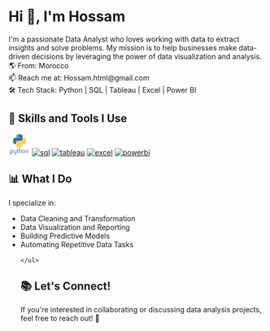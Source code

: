<h1>Hi 👋, I'm Hossam</h1>
<p>I'm a passionate Data Analyst who loves working with data to extract insights and solve problems. My mission is to help businesses make data-driven decisions by leveraging the power of data visualization and analysis. <br> 🌎 From: Morocco <br> 📫 Reach me at: Hossam.html@gmail.com <br> 🛠️ Tech Stack: Python | SQL | Tableau | Excel | Power BI</p>

<h2>🚀 Skills and Tools I Use</h2>
<p>
    <a target="_blank" href="https://raw.githubusercontent.com/devicons/devicon/master/icons/python/python-original-wordmark.svg" style="display: inline-block;">
        <img src="https://raw.githubusercontent.com/devicons/devicon/master/icons/python/python-original-wordmark.svg" alt="python" width="42" height="42" />
    </a>
    <a target="_blank" href="https://raw.githubusercontent.com/devicons/devicon/master/icons/sql/sql-original-wordmark.svg" style="display: inline-block;">
        <img src="https://raw.githubusercontent.com/devicons/devicon/master/icons/sql/sql-original-wordmark.svg" alt="sql" width="42" height="42" />
    </a>
    <a target="_blank" href="https://raw.githubusercontent.com/devicons/devicon/master/icons/tableau/tableau-original-wordmark.svg" style="display: inline-block;">
        <img src="https://raw.githubusercontent.com/devicons/devicon/master/icons/tableau/tableau-original-wordmark.svg" alt="tableau" width="42" height="42" />
    </a>
    <a target="_blank" href="https://raw.githubusercontent.com/devicons/devicon/master/icons/excel/excel-original-wordmark.svg" style="display: inline-block;">
        <img src="https://raw.githubusercontent.com/devicons/devicon/master/icons/excel/excel-original-wordmark.svg" alt="excel" width="42" height="42" />
    </a>
    <a target="_blank" href="https://raw.githubusercontent.com/devicons/devicon/master/icons/powerbi/powerbi-original-wordmark.svg" style="display: inline-block;">
        <img src="https://raw.githubusercontent.com/devicons/devicon/master/icons/powerbi/powerbi-original-wordmark.svg" alt="powerbi" width="42" height="42" />
    </a>
</p>

<h2>📊 What I Do</h2>
<p>I specialize in:
    <ul>
        <li>Data Cleaning and Transformation</li>
        <li>Data Visualization and Reporting</li>
        <li>Building Predictive Models</li>
        <li>Automating Repetitive Data Tasks</li>
        
    </ul>
</p>

<h2>📚 Let's Connect!</h2>
<p>If you're interested in collaborating or discussing data analysis projects, feel free to reach out! 💬</p>

